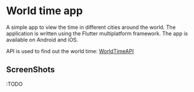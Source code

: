 # World time app

A simple app to view the time in different cities around the world. The application is written using the Flutter multiplatform framework. The app is available on Android and iOS.

API is used to find out the world time: [WorldTimeAPI](http://worldtimeapi.org/)

## ScreenShots

:TODO